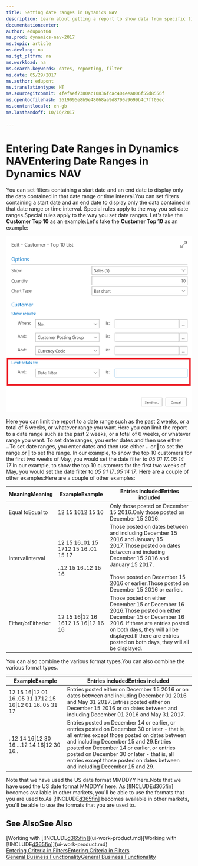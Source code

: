 ```yaml
---
title: Setting date ranges in Dynamics NAV
description: Learn about getting a report to show data from specific time periods using date ranges in Dynamics NAV.
documentationcenter: 
author: edupont04
ms.prod: dynamics-nav-2017
ms.topic: article
ms.devlang: na
ms.tgt_pltfrm: na
ms.workload: na
ms.search.keywords: dates, reporting, filter
ms.date: 05/29/2017
ms.author: edupont
ms.translationtype: HT
ms.sourcegitcommit: 4fefaef7380ac10836fcac404eea006f55d8556f
ms.openlocfilehash: 2619095e8b9e48068aa9d8790a9699b4c7ff05ec
ms.contentlocale: en-gb
ms.lasthandoff: 10/16/2017

---
```

# <a name="entering-date-ranges-in-dynamics-nav"></a><span data-ttu-id="08873-103">Entering Date Ranges in Dynamics NAV</span><span class="sxs-lookup"><span data-stu-id="08873-103">Entering Date Ranges in Dynamics NAV</span></span>
<span data-ttu-id="08873-104">You can set filters containing a start date and an end date to display only the data contained in that date range or time interval.</span><span class="sxs-lookup"><span data-stu-id="08873-104">You can set filters containing a start date and an end date to display only the data contained in that date range or time interval.</span></span> <span data-ttu-id="08873-105">Special rules apply to the way you set date ranges.</span><span class="sxs-lookup"><span data-stu-id="08873-105">Special rules apply to the way you set date ranges.</span></span> <span data-ttu-id="08873-106">Let's take the **Customer Top 10** as an example:</span><span class="sxs-lookup"><span data-stu-id="08873-106">Let's take the **Customer Top 10** as an example:</span></span>

![Setting a date range in the request page for the Customer Top 10 list](./media/ui-enter-date-ranges/customer-top10-list.png)

<span data-ttu-id="08873-108">Here you can limit the report to a date range such as the past 2 weeks, or a total of 6 weeks, or whatever range you want.</span><span class="sxs-lookup"><span data-stu-id="08873-108">Here you can limit the report to a date range such as the past 2 weeks, or a total of 6 weeks, or whatever range you want.</span></span> <span data-ttu-id="08873-109">To set date ranges, you enter dates and then use either **..**</span><span class="sxs-lookup"><span data-stu-id="08873-109">To set date ranges, you enter dates and then use either **..**</span></span> <span data-ttu-id="08873-110">or **|** to set the range.</span><span class="sxs-lookup"><span data-stu-id="08873-110">or **|** to set the range.</span></span> <span data-ttu-id="08873-111">In our example, to show the top 10 customers for the first two weeks of May, you would set the date filter to *05 01 17..05 14 17*.</span><span class="sxs-lookup"><span data-stu-id="08873-111">In our example, to show the top 10 customers for the first two weeks of May, you would set the date filter to *05 01 17..05 14 17*.</span></span>
<span data-ttu-id="08873-112">Here are a couple of other examples:</span><span class="sxs-lookup"><span data-stu-id="08873-112">Here are a couple of other examples:</span></span>

| <span data-ttu-id="08873-113">Meaning</span><span class="sxs-lookup"><span data-stu-id="08873-113">Meaning</span></span> | <span data-ttu-id="08873-114">Example</span><span class="sxs-lookup"><span data-stu-id="08873-114">Example</span></span> | <span data-ttu-id="08873-115">Entries included</span><span class="sxs-lookup"><span data-stu-id="08873-115">Entries included</span></span> |
|---|---|---|
|<span data-ttu-id="08873-116">Equal to</span><span class="sxs-lookup"><span data-stu-id="08873-116">Equal to</span></span>| <span data-ttu-id="08873-117">12 15 16</span><span class="sxs-lookup"><span data-stu-id="08873-117">12 15 16</span></span> |<span data-ttu-id="08873-118">Only those posted on December 15 2016.</span><span class="sxs-lookup"><span data-stu-id="08873-118">Only those posted on December 15 2016.</span></span>|
|<span data-ttu-id="08873-119">Interval</span><span class="sxs-lookup"><span data-stu-id="08873-119">Interval</span></span>| <span data-ttu-id="08873-120">12 15 16..01 15 17</span><span class="sxs-lookup"><span data-stu-id="08873-120">12 15 16..01 15 17</span></span><br /><br /><span data-ttu-id="08873-121">..12 15 16</span><span class="sxs-lookup"><span data-stu-id="08873-121">..12 15 16</span></span>|<span data-ttu-id="08873-122">Those posted on dates between and including December 15 2016 and January 15 2017.</span><span class="sxs-lookup"><span data-stu-id="08873-122">Those posted on dates between and including December 15 2016 and January 15 2017.</span></span><br /><br /><span data-ttu-id="08873-123">Those posted on December 15 2016 or earlier.</span><span class="sxs-lookup"><span data-stu-id="08873-123">Those posted on December 15 2016 or earlier.</span></span>|
|<span data-ttu-id="08873-124">Either/or</span><span class="sxs-lookup"><span data-stu-id="08873-124">Either/or</span></span>|<span data-ttu-id="08873-125">12 15 16&#124;12 16 16</span><span class="sxs-lookup"><span data-stu-id="08873-125">12 15 16&#124;12 16 16</span></span>|<span data-ttu-id="08873-126">Those posted on either December 15 or December 16 2016.</span><span class="sxs-lookup"><span data-stu-id="08873-126">Those posted on either December 15 or December 16 2016.</span></span> <span data-ttu-id="08873-127">If there are entries posted on both days, they will all be displayed.</span><span class="sxs-lookup"><span data-stu-id="08873-127">If there are entries posted on both days, they will all be displayed.</span></span>|

<span data-ttu-id="08873-128">You can also combine the various format types.</span><span class="sxs-lookup"><span data-stu-id="08873-128">You can also combine the various format types.</span></span>

| <span data-ttu-id="08873-129">Example</span><span class="sxs-lookup"><span data-stu-id="08873-129">Example</span></span> | <span data-ttu-id="08873-130">Entries included</span><span class="sxs-lookup"><span data-stu-id="08873-130">Entries included</span></span> |
|---|---|
|<span data-ttu-id="08873-131">12 15 16&#124;12 01 16..05 31 17</span><span class="sxs-lookup"><span data-stu-id="08873-131">12 15 16&#124;12 01 16..05 31 17</span></span> | <span data-ttu-id="08873-132">Entries posted either on December 15 2016 or on dates between and including December 01 2016 and May 31 2017.</span><span class="sxs-lookup"><span data-stu-id="08873-132">Entries posted either on December 15 2016 or on dates between and including December 01 2016 and May 31 2017.</span></span> |
|<span data-ttu-id="08873-133">..12 14 16&#124;12 30 16..</span><span class="sxs-lookup"><span data-stu-id="08873-133">..12 14 16&#124;12 30 16..</span></span> | <span data-ttu-id="08873-134">Entries posted on December 14 or earlier, or entries posted on December 30 or later - that is, all entries except those posted on dates between and including December 15 and 29.</span><span class="sxs-lookup"><span data-stu-id="08873-134">Entries posted on December 14 or earlier, or entries posted on December 30 or later - that is, all entries except those posted on dates between and including December 15 and 29.</span></span> |

<span data-ttu-id="08873-135">Note that we have used the US date format MMDDYY here.</span><span class="sxs-lookup"><span data-stu-id="08873-135">Note that we have used the US date format MMDDYY here.</span></span> <span data-ttu-id="08873-136">As [!INCLUDE[d365fin](includes/d365fin_md.md)] becomes available in other markets, you'll be able to use the formats that you are used to.</span><span class="sxs-lookup"><span data-stu-id="08873-136">As [!INCLUDE[d365fin](includes/d365fin_md.md)] becomes available in other markets, you'll be able to use the formats that you are used to.</span></span>

## <a name="see-also"></a><span data-ttu-id="08873-137">See Also</span><span class="sxs-lookup"><span data-stu-id="08873-137">See Also</span></span>
<span data-ttu-id="08873-138">[Working with [!INCLUDE[d365fin](includes/d365fin_long_md.md)]](ui-work-product.md)</span><span class="sxs-lookup"><span data-stu-id="08873-138">[Working with [!INCLUDE[d365fin](includes/d365fin_long_md.md)]](ui-work-product.md)</span></span>  
[<span data-ttu-id="08873-139">Entering Criteria in Filters</span><span class="sxs-lookup"><span data-stu-id="08873-139">Entering Criteria in Filters </span></span>](ui-enter-criteria-filters.md)  
[<span data-ttu-id="08873-140">General Business Functionality</span><span class="sxs-lookup"><span data-stu-id="08873-140">General Business Functionality</span></span>](ui-across-business-areas.md)

